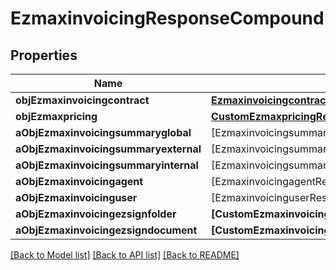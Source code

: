 # EzmaxinvoicingResponseCompound

## Properties
Name | Type | Description | Notes
------------ | ------------- | ------------- | -------------
**objEzmaxinvoicingcontract** | [**EzmaxinvoicingcontractResponseCompound**](EzmaxinvoicingcontractResponseCompound.md) |  | 
**objEzmaxpricing** | [**CustomEzmaxpricingResponse**](CustomEzmaxpricingResponse.md) |  | 
**aObjEzmaxinvoicingsummaryglobal** | [EzmaxinvoicingsummaryglobalResponseCompound] |  | 
**aObjEzmaxinvoicingsummaryexternal** | [EzmaxinvoicingsummaryexternalResponseCompound] |  | 
**aObjEzmaxinvoicingsummaryinternal** | [EzmaxinvoicingsummaryinternalResponseCompound] |  | 
**aObjEzmaxinvoicingagent** | [EzmaxinvoicingagentResponseCompound] |  | 
**aObjEzmaxinvoicinguser** | [EzmaxinvoicinguserResponseCompound] |  | 
**aObjEzmaxinvoicingezsignfolder** | **[CustomEzmaxinvoicingEzsignfolderResponse]** |  | 
**aObjEzmaxinvoicingezsigndocument** | **[CustomEzmaxinvoicingEzsigndocumentResponse]** |  | 

[[Back to Model list]](../README.md#documentation-for-models) [[Back to API list]](../README.md#documentation-for-api-endpoints) [[Back to README]](../README.md)


